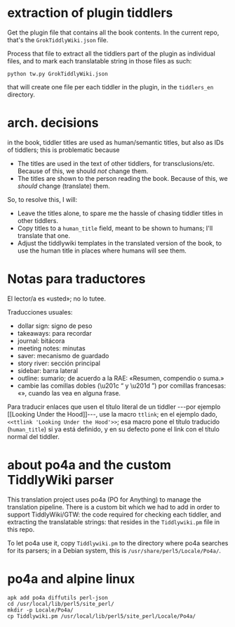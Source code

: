 # extraction of plugin tiddlers

Get the plugin file that contains all the book contents. In the current repo,
that's the `GrokTiddlyWiki.json` file.

Process that file to extract all the tiddlers part of the plugin as individual
files, and to mark each translatable string in those files as such:

```
python tw.py GrokTiddlyWiki.json
```

that will create one file per each tiddler in the plugin, in the `tiddlers_en`
directory.

# arch. decisions

in the book, tiddler titles are used as human/semantic titles, but also as IDs
of tiddlers; this is problematic because

  * The titles are used in the text of other tiddlers, for transclusions/etc.
    Because of this, we should *not* change them.
  * The titles are shown to the person reading the book. Because of this, we
    *should* change (translate) them.

So, to resolve this, I will:

  * Leave the titles alone, to spare me the hassle of chasing tiddler titles in
    other tiddlers.
  * Copy titles to a `human_title` field, meant to be shown to humans; I'll
    translate that one.
  * Adjust the tiddlywiki templates in the translated version of the book, to
    use the human title in places where humans will see them.

# Notas para traductores

El lector/a es «usted»; no lo tutee.

Traducciones usuales:

  * dollar sign: signo de peso
  * takeaways: para recordar
  * journal: bitácora
  * meeting notes: minutas
  * saver: mecanismo de guardado
  * story river: sección principal
  * sidebar: barra lateral
  * outline: sumario; de acuerdo a la RAE: «Resumen, compendio o suma.»
  * cambie las comillas dobles (\\u201c “ y \\u201d ”) por comillas francesas:
    «», cuando las vea en alguna frase.

Para traducir enlaces que usen el título literal de un tiddler ---por ejemplo
[[Looking Under the Hood]]---, use la macro `ttlink`; en el ejemplo dado,
`<<ttlink 'Looking Under the Hood'>>`; esa macro pone el título traducido
(`human_title`) si ya está definido, y en su defecto pone el link con el título
normal del tiddler.

# about po4a and the custom TiddlyWiki parser

This translation project uses po4a (PO for Anything) to manage the translation
pipeline. There is a custom bit which we had to add in order to support
TiddlyWiki/GTW: the code required for checking each tiddler, and extracting the
translatable strings: that resides in the `Tiddlywiki.pm` file in this repo.

To let po4a use it, copy `Tiddlywiki.pm` to the directory where po4a searches
for its parsers; in a Debian system, this is `/usr/share/perl5/Locale/Po4a/`.

# po4a and alpine linux

```
apk add po4a diffutils perl-json
cd /usr/local/lib/perl5/site_perl/
mkdir -p Locale/Po4a/
cp Tiddlywiki.pm /usr/local/lib/perl5/site_perl/Locale/Po4a/
```
